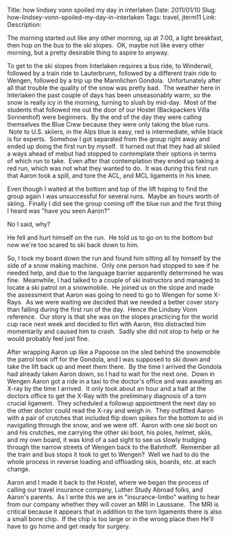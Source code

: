 Title: how lindsey vonn spoiled my day in interlaken
Date: 2011/01/10
Slug: how-lindsey-vonn-spoiled-my-day-in-interlaken
Tags: travel, jterm11
Link: 
Description: 


<p>The morning started out like any other morning, up at 7:00, a light breakfast, then hop on the bus to the ski slopes.  OK, maybe not like every other morning, but a pretty desirable thing to aspire to anyway.</p><p>To get to the ski slopes from Interlaken requires a bus ride, to Winderwil, followed by a train ride to Lauterbrunn, followed by a different train ride to Wengen, followed by a trip up the Mannlichen Gondola.  Unfortunately after all that trouble the quality of the snow was pretty bad.  The weather here in Interlaken the past couple of days has been unseasonably warm, so the snow is really icy in the morning, turning to slush by mid-day.  Most of the students that followed me out the door of our Hostel (Backpackers Villa Sonnenhof) were beginners.  By the end of the day they were calling themselves the Blue Crew because they were only taking the blue runs.  Note to U.S. skiiers, in the Alps blue is easy, red is intermediate, while black is for experts.  Somehow I got separated from the group right away and ended up doing the first run by myself.  It turned out that they had all skiied a ways ahead of mebut had stopped to contemplate their options in terms of which run to take.  Even after that contemplation they ended up taking a red run, which was not what they wanted to do.  It was during this first run that Aaron took a spill, and tore the ACL, and MCL ligaments in his knee.</p><p>Even though I waited at the bottom and top of the lift hoping to find the group again I was unsuccessful for several runs.  Maybe an hours worth of skiing.  Finally I did see the group coming off the blue run and the first thing I heard was "have you seen Aaron?"</p><p>No I said, why?</p><p>He fell and hurt himself on the run.  He told us to go on to the bottom but now we're too scared to ski back down to him.</p><p>So, I took my board down the run and found him sitting all by himself by the side of a snow making machine.  Only one person had stopped to see if he needed help, and due to the language barrier apparently determined he was fine.  Meanwhile, I had talked to a couple of ski instructors and managed to locate a ski patrol on a snowmobile.  He joined us on the slope and made the assessment that Aaron was going to need to go to Wengen for some X-Rays.  As we were waiting we decided that we needed a better cover story than falling during the first run of the day.  Hence the Lindsey Vonn reference.  Our story is that she was on the slopes practicing for the world cup race next week and decided to flirt with Aaron, this distracted him momentarily and caused him to crash.  Sadly she did not stop to help or he would probably feel just fine.</p><p>After wrapping Aaron up like a Papoose on the sled behind the snowmobile the patrol took off for the Gondola, and I was supposed to ski down and take the lift back up and meet them there.  By the time I arrived the Gondola had already taken Aaron down, so I had to wait for the next one.  Down in Wengen Aaron got a ride in a taxi to the doctor's office and was awaiting an X-ray by the time I arrived.  It only took about an hour and a half at the doctors office to get the X-Ray with the preliminary diagnosis of a torn crucial ligament.  They scheduled a followup appointment the next day so the other doctor could read the X-ray and weigh in.  They outfitted Aaron with a pair of crutches that included flip down spikes for the bottom to aid in navigating through the snow, and we were off.  Aaron with one ski boot on and his crutches, me carrying the other ski boot, his poles, helmet, skiis, and my own board, it was kind of a sad sight to see us slowly trudging through the narrow streets of Wengen back to the Bahnhoff.  Remember all the train and bus stops it took to get to Wengen?  Well we had to do the whole process in reverse loading and offloading skis, boards, etc. at each change.</p><p>Aaron and I made it back to the Hostel, where we began the process of calling our travel insurance company, Luther Study Abroad folks, and Aaron's parents.  As I write this we are in "insurance-limbo" waiting to hear from our company whether they will cover an MRI in Laussane.  The MRI is critical because it appears that in addition to the torn ligaments there is also a small bone chip.  If the chip is too large or in the wrong place then He'll have to go home and get ready for surgery.</p><p> </p><div class="blogger-post-footer"><img width='1' height='1' src='https://blogger.googleusercontent.com/tracker/2759017781463016019-6493300333159428514?l=blog.bonelakesoftware.com' alt='' /></div>
